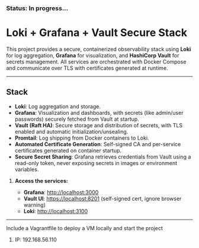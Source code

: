 ### Status: In progress...

# Loki + Grafana + Vault Secure Stack

This project provides a secure, containerized observability stack using **Loki** for log aggregation, **Grafana** for visualization, and **HashiCorp Vault** for secrets management. All services are orchestrated with Docker Compose and communicate over TLS with certificates generated at runtime.

---

## Stack

- **Loki**: Log aggregation and storage.
- **Grafana**: Visualization and dashboards, with secrets (like admin/user passwords) securely fetched from Vault at startup.
- **Vault (Raft HA)**: Secure storage and distribution of secrets, with TLS enabled and automatic initialization/unsealing.
- **Promtail**: Log shipping from Docker containers to Loki.
- **Automated Certificate Generation**: Self-signed CA and per-service certificates generated on container startup.
- **Secure Secret Sharing**: Grafana retrieves credentials from Vault using a read-only token, never exposing secrets in images or environment variables.


1. **Access the services:**

   - **Grafana**: [http://localhost:3000](http://localhost:3000)
   - **Vault UI**: [https://localhost:8201](https://localhost:8201) (self-signed cert, ignore browser warning)
   - **Loki**: [http://localhost:3100](http://localhost:3100)

---

Include a Vagrantfile to deploy a VM locally and start the project

1. IP: 192.168.56.110
